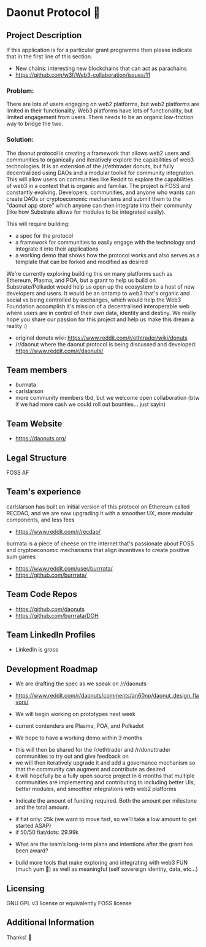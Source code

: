 # Daonut Protocol 🍩

## Project Description
If this application is for a particular grant programme then please indicate that in the first line of this section.
- New chains: interesting new blockchains that can act as parachains
- https://github.com/w3f/Web3-collaboration/issues/11

### Problem: 
There are lots of users engaging on web2 platforms, but web2 platforms are limited in their functionality. Web3 platforms have lots of functionality, but limited engagement from users. There needs to be an organic low-friction way to bridge the two.

### Solution:
The daonut protocol is creating a framework that allows web2 users and communities to organically and iteratively explore the capabilities of web3 technologies. It is an extension of the /r/ethtrader donuts, but fully decentralized using DAOs and a modular toolkit for community integration. This will allow users on communities like Reddit to explore the capabilities of web3 in a context that is organic and familiar. The project is FOSS and constantly evolving. Developers, communities, and anyone who wants can create DAOs or cryptoeconomic mechanisms and submit them to the "daonut app store" which anyone can then integrate into their community (like how Substrate allows for modules to be integrated easily).

This will require building:
- a spec for the protocol
- a framework for communities to easily engage with the technology and integrate it into their applications
- a working demo that shows how the protocol works and also serves as a template that can be forked and modified as desired

We're currently exploring building this on many platforms such as Ethereum, Plasma, and POA, but a grant to help us build on Substrate/Polkadot would help us open up the ecosystem to a host of new developers and users. It would be an onramp to web3 that's organic and social vs being controlled by exchanges, which would help the Web3 Foundation accomplish it's mission of a decentralised interoperable web where users are in control of their own data, identity and destiny. We really hope you share our passion for this project and help us make this dream a reality :)
- original donuts wiki: https://www.reddit.com/r/ethtrader/wiki/donuts
- /r/daonut where the daonut protocol is being discussed and developed: https://www.reddit.com/r/daonuts/

## Team members
* burrrata
* carlslarson	
* more community members tbd, but we welcome open collaboration (btw if we had more cash we could roll out bounties... just sayin)

## Team Website	
* https://daonuts.org/

## Legal Structure 
FOSS AF

## Team's experience
carlslarson has built an initial version of this protocol on Ethereum called RECDAO, and we are now upgrading it with a smoother UX, more modular components, and less fees
- https://www.reddit.com/r/recdao/

burrrata is a piece of cheese on the internet that's passionate about FOSS and cryptoeconomic mechanisms that align incentives to create positive sum games
- https://www.reddit.com/user/burrrata/
- https://github.com/burrrata/


## Team Code Repos
* https://github.com/daonuts
* https://github.com/burrrata/DOH

## Team LinkedIn Profiles
* LinkedIn is gross 

## Development Roadmap

* We are drafting the spec as we speak on /r/daonuts 
- https://www.reddit.com/r/daonuts/comments/an60np/daonut_design_flavors/

* We will begin working on prototypes next week
- current contenders are Plasma, POA, and Polkadot

* We hope to have a working demo within 3 months
- this will then be shared for the /r/ethtrader and /r/donuttrader communities to try out and give feedback on
- we will then iteratively upgrade it and add a governance mechanism so that the community can augment and contribute as desired
- it will hopefully be a fully open source project in 6 months that multiple communities are implementing and contributing to including better UIs, better modules, and smoother integrations with web2 platforms

* Indicate the amount of funding required. Both the amount per milestone and the total amount.
- if fiat only: 25k (we want to move fast, so we'll take a low amount to get started ASAP)
- if 50/50 fiat/dots: 29.99k

* What are the team’s long-term plans and intentions after the grant has been award?
- build more tools that make exploring and integrating with web3 FUN (much yum 🍩) as well as meaningful (self sovereign identity, data, etc...)

## Licensing
GNU GPL v3 license or equivalently FOSS license

## Additional Information
Thanks! 🍩
